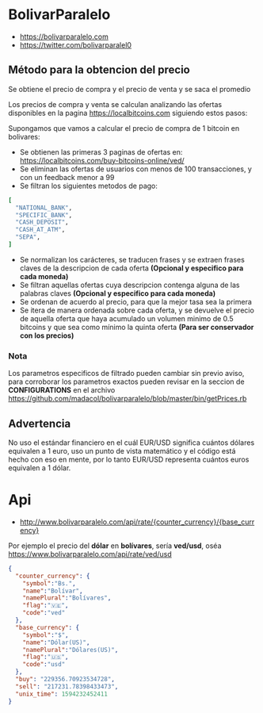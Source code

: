 # BolivarParalelo

* https://bolivarparalelo.com
* https://twitter.com/bolivarparalel0

## Método para la obtencion del precio
Se obtiene el precio de compra y el precio de venta y se saca el promedio

Los precios de compra y venta se calculan analizando las ofertas disponibles en la pagina https://localbitcoins.com siguiendo estos pasos:

Supongamos que vamos a calcular el precio de compra de 1 bitcoin en bolivares:
* Se obtienen las primeras 3 paginas de ofertas en: https://localbitcoins.com/buy-bitcoins-online/ved/
* Se eliminan las ofertas de usuarios con menos de 100 transacciones, y con un feedback menor a 99
* Se filtran los siguientes metodos de pago:
```ruby
[
  "NATIONAL_BANK",
  "SPECIFIC_BANK",
  "CASH_DEPOSIT",
  "CASH_AT_ATM",
  "SEPA",
]
 ```
* Se normalizan los carácteres, se traducen frases y se extraen frases claves de la descripcion de cada oferta **(Opcional y especifico para cada moneda)**
* Se filtran aquellas ofertas cuya descripcion contenga alguna de las palabras claves **(Opcional y especifico para cada moneda)**
* Se ordenan de acuerdo al precio, para que la mejor tasa sea la primera
* Se itera de manera ordenada sobre cada oferta, y se devuelve el precio de aquella oferta que haya acumulado un volumen minimo de 0.5 bitcoins y que sea como mínimo la quinta oferta **(Para ser conservador con los precios)**

### Nota
Los parametros especificos de filtrado pueden cambiar sin previo aviso, para corroborar los parametros exactos pueden revisar en la seccion de **CONFIGURATIONS** en el archivo https://github.com/madacol/bolivarparalelo/blob/master/bin/getPrices.rb

## Advertencia
No uso el estándar financiero en el cuál EUR/USD significa cuántos dólares equivalen a 1 euro, uso un punto de vista matemático y el código está hecho con eso en mente, por lo tanto EUR/USD representa cuántos euros equivalen a 1 dólar.

# Api
* http://www.bolivarparalelo.com/api/rate/{counter_currency}/{base_currency}

Por ejemplo el precio del **dólar** en **bolívares**, sería **ved/usd**, oséa https://www.bolivarparalelo.com/api/rate/ved/usd
```json
{
  "counter_currency": {
    "symbol":"Bs.",
    "name":"Bolívar",
    "namePlural":"Bolívares",
    "flag":"🇻🇪",
    "code":"ved"
  },
  "base_currency": {
    "symbol":"$",
    "name":"Dólar(US)",
    "namePlural":"Dólares(US)",
    "flag":"🇺🇸",
    "code":"usd"
  },
  "buy": "229356.70923534728",
  "sell": "217231.78398433473",
  "unix_time": 1594232452411
}
```
